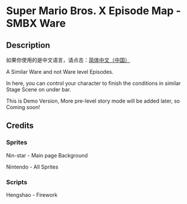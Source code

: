 # Super Mario Bros. X Episode Map - SMBX Ware
## Description
如果你使用的是中文语言，请点击：[简体中文（中国）](https://github.com/Rosalina129/smbxware/blob/main/README_cn.md)

A Similar Ware and not Ware level Episodes.

In here, you can control your character to finish the conditions in similar Stage Scene on under bar.

This is Demo Version, More pre-level story mode will be added later, so Coming soon!

## Credits
### Sprites
Nin-star - Main page Background

Nintendo - All Sprites
### Scripts
Hengshao - Firework
